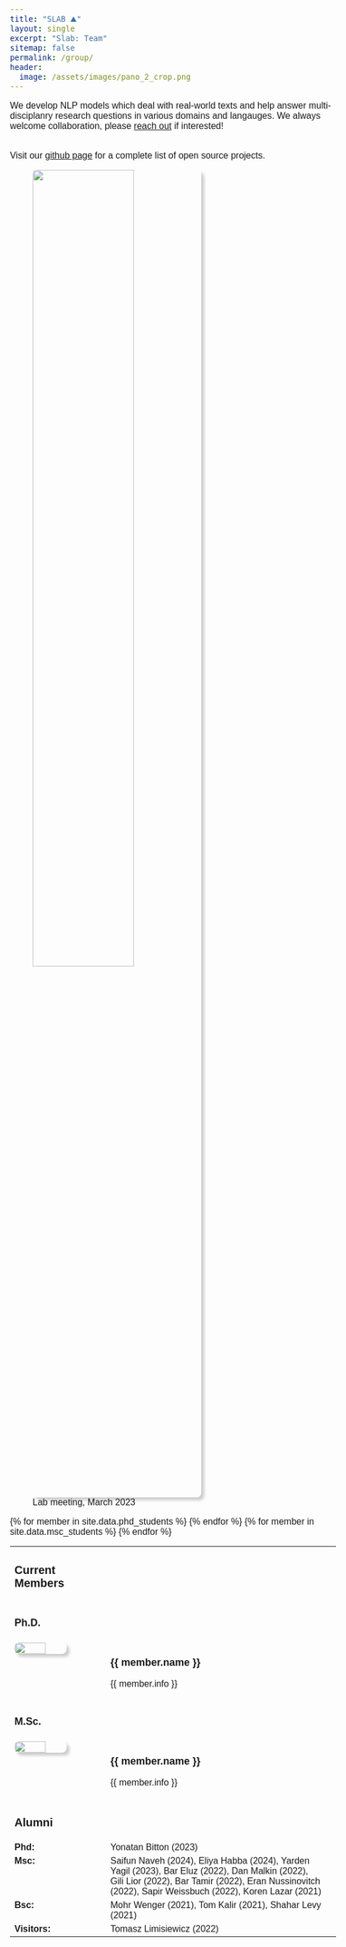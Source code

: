 ```yaml
---
title: "SLAB ⛰️"
layout: single
excerpt: "Slab: Team"
sitemap: false
permalink: /group/
header:
  image: /assets/images/pano_2_crop.png
---
```

<head>
  <meta name="viewport" content="width=device-width, initial-scale=2">
  <link rel="stylesheet" href="https://maxcdn.bootstrapcdn.com/bootstrap/3.3.7/css/bootstrap.min.css">
  <script src="https://ajax.googleapis.com/ajax/libs/jquery/3.1.1/jquery.min.js"></script>
  <script src="https://maxcdn.bootstrapcdn.com/bootstrap/3.3.7/js/bootstrap.min.js"></script>
  <style>
        body {
           font-size: 16px !important;
           color: #2020131;
           font-family: Nunito, sans-serif;
         }
         h3 {
           font-size: 18px;                   
         }
         h2 {
           font-size: 20px;
         }
         h1 {
           font-size: 22px;
         }

table {
        border-collapse: separate;
                border-spacing: 10px 10px;
        }
  </style>

</head>

<div>
We develop NLP models which deal with real-world texts and help answer multi-disciplanry research questions in various domains and langauges. We always welcome collaboration, please <a href="mailto:gabriel.stanovsky@mail.huji.ac.il" target="_blank">reach out</a> if interested! <br><br>

Visit our <a href="https://github.com/SLAB-NLP" target="_blank">github page</a> for a complete list of open source projects.

<figure>
<img src="{{ site.url }}{{ site.baseurl }}/images/teampic/group_photo.jpg" class="img-responsive" width="60%" style="float: center; margin-left: auto; margin-right: auto; border-radius: 8px; box-shadow: 5px 5px 5px #ccc;" />
<figcaption>Lab meeting, March 2023</figcaption>
</figure>
  
</div>

<table>
<tr>
<td style="border-bottom: 0;">
<h2> Current Members</h2>
</td>
</tr>

<tr>
<td style="border-bottom: 0;">
<h3> Ph.D. </h3>
</td>
</tr>
{% for member in site.data.phd_students %}
<tr>
<td style="vertical-align:top; border-bottom: 0; width:5%;">
  <img src="{{ site.url }}{{ site.baseurl }}/images/teampic/{{ member.photo }}" class="img-responsive" width="60%" style="float: left; margin-right: 2rem; border-radius: 8px; box-shadow: 5px 5px 5px #ccc;" />
</td>
<td style="vertical-align:top; border-bottom: 0;width:85%;">
  <h3> {{ member.name }} </h3>
  <p style="font-size:16px;">
    {{ member.info }}
  </p>
</td>
<td></td>
</tr>
<tr></tr>
{% endfor %}

<!--
<tr>
<td style="border-bottom: 0;">
<h3> Visitors </h3>
</td>
</tr>
{% for member in site.data.visitors %}
<tr>
<td style="vertical-align:top; border-bottom: 0; width:5%;">
  <img src="{{ site.url }}{{ site.baseurl }}/images/teampic/{{ member.photo }}" class="img-responsive" width="60%" style="float: left; margin-right: 2rem; border-radius: 8px; box-shadow: 5px 5px 5px #ccc;" />
</td>
<td style="vertical-align:top; border-bottom: 0;width:85%;">
  <h3> {{ member.name }} </h3>
  <p style="font-size:16px;">
    {{ member.info }}
  </p>
</td>
<td></td>
</tr>
<tr></tr>
{% endfor %}
-->



<tr>
<td style="border-bottom: 0;">
<h3> M.Sc. </h3>
</td>
</tr>
{% for member in site.data.msc_students %}
<tr>
<td style="vertical-align:top; border-bottom: 0; width:5%;">
  <img src="{{ site.url }}{{ site.baseurl }}/images/teampic/{{ member.photo }}" class="img-responsive" width="60%" style="float: left; margin-right: 2rem; border-radius: 8px; box-shadow: 5px 5px 5px #ccc;" />
</td>
<td style="vertical-align:top; border-bottom: 0;width:85%;">
  <h3> {{ member.name }} </h3>
  <p style="font-size:16px;">
    {{ member.info }}
  </p>
</td>
<td></td>
</tr>
{% endfor %}

<!--
<tr>
<td style="border-bottom: 0;">
<h3> B.Sc. </h3>
</td>
</tr>
{% for member in site.data.bsc_students %}
<tr>
<td style="vertical-align:top; border-bottom: 0; width:5%;">
  <img src="{{ site.url }}{{ site.baseurl }}/images/teampic/{{ member.photo }}" class="img-responsive" width="60%" style="float: left; margin-right: 2rem; border-radius: 8px; box-shadow: 5px 5px 5px #ccc;" />
</td>
<td style="vertical-align:top; border-bottom: 0;width:85%;">
  <h3> {{ member.name }} </h3>
  <p style="font-size:16px;">
    {{ member.info }}
  </p>
</td>
<td></td>
</tr>
{% endfor %}
-->

<br/>

<tr>
        <td style="vertical-align:top; border-bottom: 0;">
            <h2> Alumni </h2>
        </td>
</tr>

<tr>
        <td style="vertical-align:top; border-bottom: 0;width:30%;">
        <font style="font-size:16px">
            <b>Phd:</b>
        </font>
       </td>
      <td style="vertical-align:top; border-bottom: 0;width:30%;">
             <font style="font-size:16px">
               Yonatan Bitton (2023)
            </font>
        </td>


</tr>

<tr>
        <td style="vertical-align:top; border-bottom: 0;width:30%;">
        <font style="font-size:16px">
        <b>Msc:</b>
        </font>
        </td>
        <td style="vertical-align:top; border-bottom: 0;width:30%;">
             <font style="font-size:16px">
               Saifun Naveh (2024), Eliya Habba (2024), Yarden Yagil (2023), Bar Eluz (2022), Dan Malkin (2022), Gili Lior (2022), Bar Tamir (2022), Eran Nussinovitch (2022), Sapir Weissbuch (2022), Koren Lazar (2021)
            </font>
        </td>

</tr>

<tr>
        <td style="vertical-align:top; border-bottom: 0;width:30%;">
            <font style="font-size:16px">
              <b>Bsc:</b>
            </font>
        </td>
        <td style="vertical-align:top; border-bottom: 0;width:30%;">
             <font style="font-size:16px">
               Mohr Wenger (2021), Tom Kalir (2021), Shahar Levy (2021)
            </font>
        </td>
</tr>



<tr>
        <td style="vertical-align:top; border-bottom: 0;width:30%;">
        <font style="font-size:16px">
        <b>Visitors:</b>
        </font>
        </td>
        <td style="vertical-align:top; border-bottom: 0;width:30%;">
             <font style="font-size:16px">
               Tomasz Limisiewicz (2022)
            </font>
        </td>

</tr>




</table>



